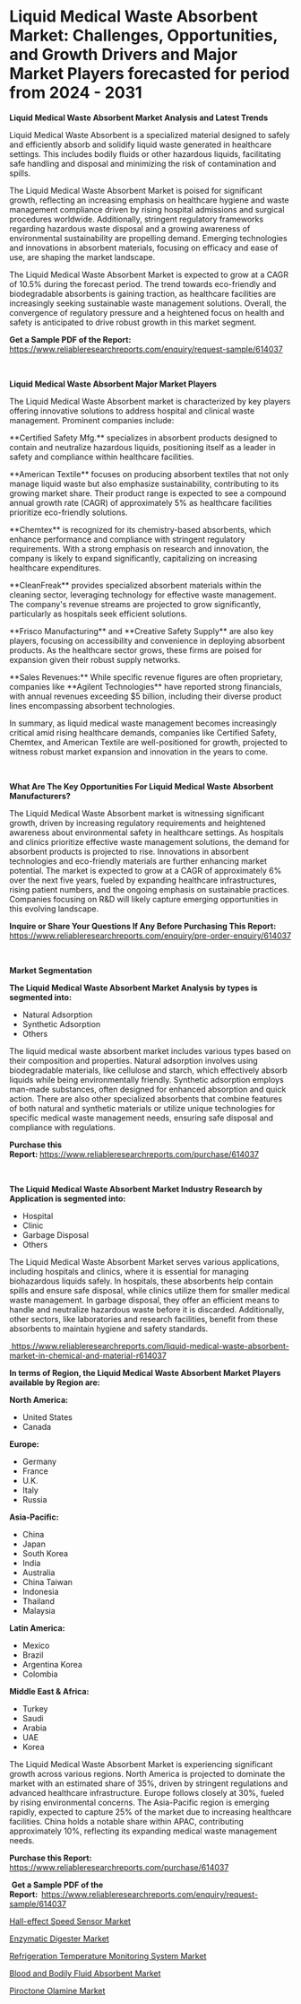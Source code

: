 <p><h1>Liquid Medical Waste Absorbent Market: Challenges, Opportunities, and Growth Drivers and Major Market Players forecasted for period from 2024 - 2031</h1></p><p><strong>Liquid Medical Waste Absorbent Market Analysis and Latest Trends</strong></p>
<p><p>Liquid Medical Waste Absorbent is a specialized material designed to safely and efficiently absorb and solidify liquid waste generated in healthcare settings. This includes bodily fluids or other hazardous liquids, facilitating safe handling and disposal and minimizing the risk of contamination and spills.</p><p>The Liquid Medical Waste Absorbent Market is poised for significant growth, reflecting an increasing emphasis on healthcare hygiene and waste management compliance driven by rising hospital admissions and surgical procedures worldwide. Additionally, stringent regulatory frameworks regarding hazardous waste disposal and a growing awareness of environmental sustainability are propelling demand. Emerging technologies and innovations in absorbent materials, focusing on efficacy and ease of use, are shaping the market landscape.</p><p>The Liquid Medical Waste Absorbent Market is expected to grow at a CAGR of 10.5% during the forecast period. The trend towards eco-friendly and biodegradable absorbents is gaining traction, as healthcare facilities are increasingly seeking sustainable waste management solutions. Overall, the convergence of regulatory pressure and a heightened focus on health and safety is anticipated to drive robust growth in this market segment.</p></p>
<p><strong>Get a Sample PDF of the Report:&nbsp;</strong> <a href="https://www.reliableresearchreports.com/enquiry/request-sample/614037?utm_campaign=5&utm_medium=2&utm_source=Github&utm_content=ia&utm_term=11122024&utm_id=liquid-medical-waste-absorbent">https://www.reliableresearchreports.com/enquiry/request-sample/614037</a></p>
<p>&nbsp;</p>
<p><strong>Liquid Medical Waste Absorbent Major Market Players</strong></p>
<p><p>The Liquid Medical Waste Absorbent market is characterized by key players offering innovative solutions to address hospital and clinical waste management. Prominent companies include:</p><p>**Certified Safety Mfg.** specializes in absorbent products designed to contain and neutralize hazardous liquids, positioning itself as a leader in safety and compliance within healthcare facilities.</p><p>**American Textile** focuses on producing absorbent textiles that not only manage liquid waste but also emphasize sustainability, contributing to its growing market share. Their product range is expected to see a compound annual growth rate (CAGR) of approximately 5% as healthcare facilities prioritize eco-friendly solutions.</p><p>**Chemtex** is recognized for its chemistry-based absorbents, which enhance performance and compliance with stringent regulatory requirements. With a strong emphasis on research and innovation, the company is likely to expand significantly, capitalizing on increasing healthcare expenditures.</p><p>**CleanFreak** provides specialized absorbent materials within the cleaning sector, leveraging technology for effective waste management. The company's revenue streams are projected to grow significantly, particularly as hospitals seek efficient solutions.</p><p>**Frisco Manufacturing** and **Creative Safety Supply** are also key players, focusing on accessibility and convenience in deploying absorbent products. As the healthcare sector grows, these firms are poised for expansion given their robust supply networks.</p><p>**Sales Revenues:** While specific revenue figures are often proprietary, companies like **Agilent Technologies** have reported strong financials, with annual revenues exceeding $5 billion, including their diverse product lines encompassing absorbent technologies.</p><p>In summary, as liquid medical waste management becomes increasingly critical amid rising healthcare demands, companies like Certified Safety, Chemtex, and American Textile are well-positioned for growth, projected to witness robust market expansion and innovation in the years to come.</p></p>
<p>&nbsp;</p>
<p><strong>What Are The Key Opportunities For Liquid Medical Waste Absorbent Manufacturers?</strong></p>
<p><p>The Liquid Medical Waste Absorbent market is witnessing significant growth, driven by increasing regulatory requirements and heightened awareness about environmental safety in healthcare settings. As hospitals and clinics prioritize effective waste management solutions, the demand for absorbent products is projected to rise. Innovations in absorbent technologies and eco-friendly materials are further enhancing market potential. The market is expected to grow at a CAGR of approximately 6% over the next five years, fueled by expanding healthcare infrastructures, rising patient numbers, and the ongoing emphasis on sustainable practices. Companies focusing on R&D will likely capture emerging opportunities in this evolving landscape.</p></p>
<p><strong>Inquire or Share Your Questions If Any Before Purchasing This Report:</strong> <a href="https://www.reliableresearchreports.com/enquiry/pre-order-enquiry/614037?utm_campaign=5&utm_medium=2&utm_source=Github&utm_content=ia&utm_term=11122024&utm_id=liquid-medical-waste-absorbent">https://www.reliableresearchreports.com/enquiry/pre-order-enquiry/614037</a></p>
<p>&nbsp;</p>
<p><strong>Market Segmentation</strong></p>
<p><strong>The Liquid Medical Waste Absorbent Market Analysis by types is segmented into:</strong></p>
<p><ul><li>Natural Adsorption</li><li>Synthetic Adsorption</li><li>Others</li></ul></p>
<p><p>The liquid medical waste absorbent market includes various types based on their composition and properties. Natural adsorption involves using biodegradable materials, like cellulose and starch, which effectively absorb liquids while being environmentally friendly. Synthetic adsorption employs man-made substances, often designed for enhanced absorption and quick action. There are also other specialized absorbents that combine features of both natural and synthetic materials or utilize unique technologies for specific medical waste management needs, ensuring safe disposal and compliance with regulations.</p></p>
<p><strong>Purchase this Report:&nbsp;</strong><a href="https://www.reliableresearchreports.com/purchase/614037?utm_campaign=5&utm_medium=2&utm_source=Github&utm_content=ia&utm_term=11122024&utm_id=liquid-medical-waste-absorbent">https://www.reliableresearchreports.com/purchase/614037</a></p>
<p>&nbsp;</p>
<p><strong>The Liquid Medical Waste Absorbent Market Industry Research by Application is segmented into:</strong></p>
<p><ul><li>Hospital</li><li>Clinic</li><li>Garbage Disposal</li><li>Others</li></ul></p>
<p><p>The Liquid Medical Waste Absorbent Market serves various applications, including hospitals and clinics, where it is essential for managing biohazardous liquids safely. In hospitals, these absorbents help contain spills and ensure safe disposal, while clinics utilize them for smaller medical waste management. In garbage disposal, they offer an efficient means to handle and neutralize hazardous waste before it is discarded. Additionally, other sectors, like laboratories and research facilities, benefit from these absorbents to maintain hygiene and safety standards.</p></p>
<p><a href="https://www.reliableresearchreports.com/liquid-medical-waste-absorbent-market-in-chemical-and-material-r614037?utm_campaign=5&utm_medium=2&utm_source=Github&utm_content=ia&utm_term=11122024&utm_id=liquid-medical-waste-absorbent">&nbsp;https://www.reliableresearchreports.com/liquid-medical-waste-absorbent-market-in-chemical-and-material-r614037</a></p>
<p><strong>In terms of Region, the Liquid Medical Waste Absorbent Market Players available by Region are:</strong></p>
<p>
    <p> <strong> North America: </strong>
        <ul>
            <li>United States</li>
            <li>Canada</li>
        </ul>
        </p> 
    <p> <strong> Europe: </strong>
        <ul>
            <li>Germany</li>
            <li>France</li>
            <li>U.K.</li>
            <li>Italy</li>
            <li>Russia</li>
        </ul>
        </p> 
    <p> <strong> Asia-Pacific: </strong>
        <ul>
            <li>China</li>
            <li>Japan</li>
            <li>South Korea</li>
            <li>India</li>
            <li>Australia</li>
            <li>China Taiwan</li>
            <li>Indonesia</li>
            <li>Thailand</li>
            <li>Malaysia</li>
        </ul>
        </p> 
    <p> <strong> Latin America: </strong>
        <ul>
            <li>Mexico</li>
            <li>Brazil</li>
            <li>Argentina Korea</li>
            <li>Colombia</li>
        </ul>
        </p> 
    <p> <strong> Middle East & Africa: </strong>
        <ul>
            <li>Turkey</li>
            <li>Saudi</li>
            <li>Arabia</li>
            <li>UAE</li>
            <li>Korea</li>
        </ul>
    </p>
    </p>
<p><p>The Liquid Medical Waste Absorbent Market is experiencing significant growth across various regions. North America is projected to dominate the market with an estimated share of 35%, driven by stringent regulations and advanced healthcare infrastructure. Europe follows closely at 30%, fueled by rising environmental concerns. The Asia-Pacific region is emerging rapidly, expected to capture 25% of the market due to increasing healthcare facilities. China holds a notable share within APAC, contributing approximately 10%, reflecting its expanding medical waste management needs.</p></p>
<p><strong>Purchase this Report: </strong><a href="https://www.reliableresearchreports.com/purchase/614037?utm_campaign=5&utm_medium=2&utm_source=Github&utm_content=ia&utm_term=11122024&utm_id=liquid-medical-waste-absorbent">https://www.reliableresearchreports.com/purchase/614037</a></p>
<p>&nbsp;<strong>Get a Sample PDF of the Report:&nbsp;&nbsp;</strong><a href="https://www.reliableresearchreports.com/enquiry/request-sample/614037?utm_campaign=5&utm_medium=2&utm_source=Github&utm_content=ia&utm_term=11122024&utm_id=liquid-medical-waste-absorbent">https://www.reliableresearchreports.com/enquiry/request-sample/614037</a></p>
<p><strong></strong></p>
<p><p><a href="https://github.com/lylyparadise/Market-Research-Report-List-5/blob/main/hall-effect-speed-sensor-market.md?utm_campaign=5&utm_medium=2&utm_source=Github&utm_content=ia&utm_term=11122024&utm_id=liquid-medical-waste-absorbent">Hall-effect Speed Sensor Market</a></p><p><a href="https://www.linkedin.com/pulse/resilient-growth-expected-global-enzymatic-digester-edihe?utm_campaign=5&utm_medium=2&utm_source=Github&utm_content=ia&utm_term=11122024&utm_id=liquid-medical-waste-absorbent">Enzymatic Digester Market</a></p><p><a href="https://www.linkedin.com/pulse/thorough-examinati-insightronics-rah0f?utm_campaign=5&utm_medium=2&utm_source=Github&utm_content=ia&utm_term=11122024&utm_id=liquid-medical-waste-absorbent">Refrigeration Temperature Monitoring System Market</a></p><p><a href="https://github.com/FlorianWolf90/Market-Research-Report-List-1/blob/main/blood-and-bodily-fluid-absorbent-market.md?utm_campaign=5&utm_medium=2&utm_source=Github&utm_content=ia&utm_term=11122024&utm_id=liquid-medical-waste-absorbent">Blood and Bodily Fluid Absorbent Market</a></p><p><a href="https://www.linkedin.com/pulse/piroctone-olamine-market-size-analysis-2024-2031-deployment-9yj1e?utm_campaign=5&utm_medium=2&utm_source=Github&utm_content=ia&utm_term=11122024&utm_id=liquid-medical-waste-absorbent">Piroctone Olamine Market</a></p></p>